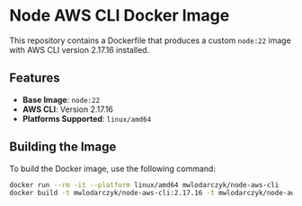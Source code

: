# Node AWS CLI Docker Image

This repository contains a Dockerfile that produces a custom `node:22` image with AWS CLI version 2.17.16 installed.

## Features

- **Base Image**: `node:22`
- **AWS CLI**: Version 2.17.16
- **Platforms Supported**: `linux/amd64`

## Building the Image

To build the Docker image, use the following command:

```bash
docker run --rm -it --platform linux/amd64 mwlodarczyk/node-aws-cli
docker build -t mwlodarczyk/node-aws-cli:2.17.16 -t mwlodarczyk/node-aws-cli:latest -t mwlodarczyk/node-aws-cli:amd64 --platform linux/amd64 --push .
```